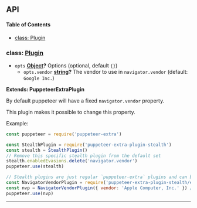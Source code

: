 ## API

<!-- Generated by documentation.js. Update this documentation by updating the source code. -->

#### Table of Contents

- [class: Plugin](#class-plugin)

### class: [Plugin](https://github.com/berstend/puppeteer-extra/blob/ceca9c6fed0a9f39d6c80b71fd413f3656ebb704/packages/puppeteer-extra-plugin-stealth/evasions/navigator.vendor/index.js#L28-L55)

- `opts` **[Object](https://developer.mozilla.org/docs/Web/JavaScript/Reference/Global_Objects/Object)?** Options (optional, default `{}`)
  - `opts.vendor` **[string](https://developer.mozilla.org/docs/Web/JavaScript/Reference/Global_Objects/String)?** The vendor to use in `navigator.vendor` (default: `Google Inc.`)

**Extends: PuppeteerExtraPlugin**

By default puppeteer will have a fixed `navigator.vendor` property.

This plugin makes it possible to change this property.

Example:

```javascript
const puppeteer = require('puppeteer-extra')

const StealthPlugin = require('puppeteer-extra-plugin-stealth')
const stealth = StealthPlugin()
// Remove this specific stealth plugin from the default set
stealth.enabledEvasions.delete('navigator.vendor')
puppeteer.use(stealth)

// Stealth plugins are just regular `puppeteer-extra` plugins and can be added as such
const NavigatorVendorPlugin = require('puppeteer-extra-plugin-stealth/evasions/navigator.vendor')
const nvp = NavigatorVendorPlugin({ vendor: 'Apple Computer, Inc.' }) // Custom vendor
puppeteer.use(nvp)
```

---
